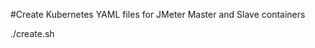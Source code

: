 #Create Kubernetes YAML files for JMeter Master and Slave containers

./create.sh <number of slaves> <Script name>

Subsequent yaml files are genereated by create.sh script using jmeter.yaml.bak

Before you create containers place the required files under data folder configured under hostPath.path of jmeter.yaml.bak, in same path logs and results will be created

You can configure JMeter Heap size and resource configuration in same file (jmeter.yaml.bak)

Once you start the containers created for Kubernetes you can see Test output in maste-jmeter-XXX.log and grafana as well